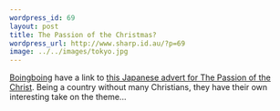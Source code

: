 ```yaml
--- 
wordpress_id: 69
layout: post
title: The Passion of the Christmas?
wordpress_url: http://www.sharp.id.au/?p=69
image: ../../images/tokyo.jpg
---
```

<a href="http://www.boingboing.net/2005/07/19/hilarious_passion_of.html">Boingboing</a> have a link to <a href="http://www.jdesign.com/random/christmas_in_tokyo.html">this Japanese advert for The Passion of the Christ</a>. Being a country without many Christians, they have their own interesting take on the theme...
